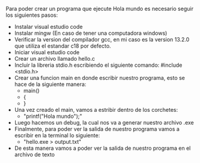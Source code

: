 Para poder crear un programa que ejecute Hola mundo es necesario seguir los siguientes pasos:
- Instalar visual estudio code
- Instalar mingw (En caso de tener una computadora windows)
- Verificar la version del compilador gcc, en mi caso es la version 13.2.0 que utiliza el estandar c18 por defecto.
- Iniciar visual estudio code 
- Crear un archivo llamado hello.c
- Incluir la libreria stdio.h escribiendo el siguiente comando: #include <stdio.h>
- Crear una funcion main en donde escribir nuestro programa, esto se hace de la siguiente manera:
  -  main()
  -    {
  -    }
- Una vez creado el main, vamos a estribir dentro de los corchetes:
   - "printf("Hola mundo");"
- Luego hacemos un debug, la cual nos va a generar nuestro archivo .exe
- Finalmente, para poder ver la salida de nuestro programa vamos a escribir en la terminal lo siguiente:
   - "hello.exe > output.txt"
- De esta manera vamos a poder ver la salida de nuestro programa en el archivo de texto
